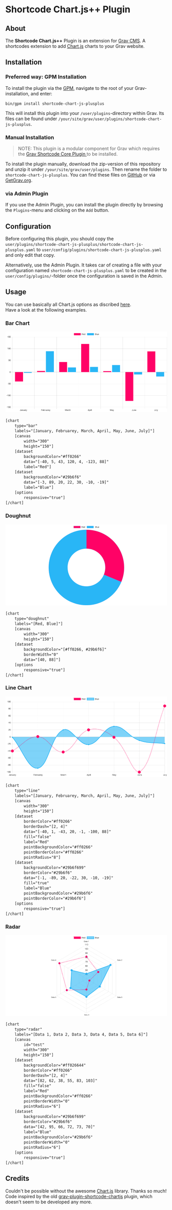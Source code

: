 # Shortcode Chart.js++ Plugin

## About

The **Shortcode Chart.js++** Plugin is an extension for [Grav CMS](http://github.com/getgrav/grav). A shortcodes extension to add [Chart.js](https://www.chartjs.org/) charts to your Grav website.

## Installation

### Preferred way: GPM Installation

To install the plugin via the [GPM](http://learn.getgrav.org/advanced/grav-gpm), navigate to the root of your Grav-installation, and enter:

    bin/gpm install shortcode-chart-js-plusplus

This will install this plugin into your `/user/plugins`-directory within Grav. Its files can be found under `/your/site/grav/user/plugins/shortcode-chart-js-plusplus`.

### Manual Installation
	
> NOTE: This plugin is a modular component for Grav which requires the [Grav Shortcode Core Plugin
](https://github.com/getgrav/grav-plugin-shortcode-core) to be installed.

To install the plugin manually, download the zip-version of this repository and unzip it under `/your/site/grav/user/plugins`. Then rename the folder to `shortcode-chart-js-plusplus`. You can find these files on [GitHub](https://github.com/sal0max/grav-plugin-shortcode-chart-js-plusplus) or via [GetGrav.org](http://getgrav.org/downloads/plugins#extras).

### via Admin Plugin

If you use the Admin Plugin, you can install the plugin directly by browsing the `Plugins`-menu and clicking on the `Add` button.

## Configuration

Before configuring this plugin, you should copy the `user/plugins/shortcode-chart-js-plusplus/shortcode-chart-js-plusplus.yaml` to `user/config/plugins/shortcode-chart-js-plusplus.yaml` and only edit that copy.

Alternatively, use the Admin Plugin. It takes car of creating a file with your configuration named `shortcode-chart-js-plusplus.yaml` to be created in the `user/config/plugins/`-folder once the configuration is saved in the Admin.

## Usage

You can use basically all Chart.js options as discribed [here](https://www.chartjs.org/docs/).  
Have a look at the following examples.

### Bar Chart

![](images/bar.png)

```
[chart
    type="bar"
    labels="[January, Februarey, March, April, May, June, July]"]
    [canvas
        width="300"
        height="150"]
    [dataset
        backgroundColor="#ff0266"
        data="[-40, 5, 43, 120, 4, -123, 88]"
        label="Red"]
    [dataset
        backgroundColor="#29b6f6"
        data="[-3, 89, 20, 22, 30, -10, -19]"
        label="Blue"]
    [options
        responsive="true"]
[/chart]
```

### Doughnut

![](images/doughnut.png)

```
[chart
    type="doughnut"
    labels="[Red, Blue]"]
    [canvas
        width="300"
        height="150"]
    [dataset
        backgroundColor="[#ff0266, #29b6f6]"
        borderWidth="0"
        data="[40, 88]"]
    [options
        responsive="true"]
[/chart]
```

### Line Chart

![](images/line_chart.png)

```
[chart
    type="line"
    labels="[January, Februarey, March, April, May, June, July]"]
    [canvas
        width="300"
        height="150"]
    [dataset
        borderColor="#ff0266"
        borderDash="[2, 4]"
        data="[-40, 1, -43, 20, -1, -100, 88]"
        fill="false"
        label="Red"
        pointBackgroundColor="#ff0266"
        pointBorderColor="#ff0266"
        pointRadius="8"]
    [dataset
        backgroundColor="#29b6f699"
        borderColor="#29b6f6"
        data="[-1, -89, 20, -22, 30, -10, -19]"
        fill="true"
        label="Blue"
        pointBackgroundColor="#29b6f6"
        pointBorderColor="#29b6f6"]
    [options
        responsive="true"]
[/chart]
```

### Radar

![](images/radar.png)

```
[chart
    type="radar"
    labels="[Data 1, Data 2, Data 3, Data 4, Data 5, Data 6]"]
    [canvas
        id="test"
        width="300"
        height="150"]
    [dataset
        backgroundColor="#ff026644"
        borderColor="#ff0266"
        borderDash="[2, 4]"
        data="[82, 62, 38, 55, 83, 103]"
        fill="false"
        label="Red"
        pointBackgroundColor="#ff0266"
        pointBorderWidth="0"
        pointRadius="6"]
    [dataset
        backgroundColor="#29b6f699"
        borderColor="#29b6f6"
        data="[42, 95, 66, 72, 73, 70]"
        label="Blue"
        pointBackgroundColor="#29b6f6"
        pointBorderWidth="0"
        pointRadius="6"]
    [options
        responsive="true"]
[/chart]
```

## Credits

Couldn't be possible without the awesome [Chart.js](https://www.chartjs.org/) library. Thanks so much!  
Code inspired by the old [grav-plugin-shortcode-chartjs](https://github.com/CPPL/grav-plugin-shortcode-chartjs) plugin, which doesn't seem to be developed any more.